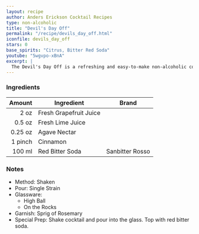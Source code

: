 ```yaml
---
layout: recipe
author: Anders Erickson Cocktail Recipes
type: non-alcoholic
title: "Devil's Day Off"
permalink: "/recipe/devils_day_off.html"
iconfile: devils_day_off
stars: 0
base_spirits: "Citrus, Bitter Red Soda"
youtube: "5wgvpo-xBnA"
excerpt: |
  The Devil's Day Off is a refreshing and easy-to-make non-alcoholic cocktail created by Anders Erickson. It features a combination of grapefruit juice, lime juice, agave nectar, cinnamon, and Sanbitter soda. The drink is garnished with a sprig of rosemary.
---
```


### Ingredients

|  Amount | Ingredient             | Brand           |
| ------: | ---------------------- | --------------- |
|    2 oz | Fresh Grapefruit Juice |
|  0.5 oz | Fresh Lime Juice       |
| 0.25 oz | Agave Nectar           |
| 1 pinch | Cinnamon               |
|  100 ml | Red Bitter Soda        | Sanbitter Rosso |

### Notes

- Method: Shaken
- Pour: Single Strain
- Glassware:
  - High Ball
  - On the Rocks
- Garnish: Sprig of Rosemary
- Special Prep: Shake cocktail and pour into the glass. Top with red bitter soda.
